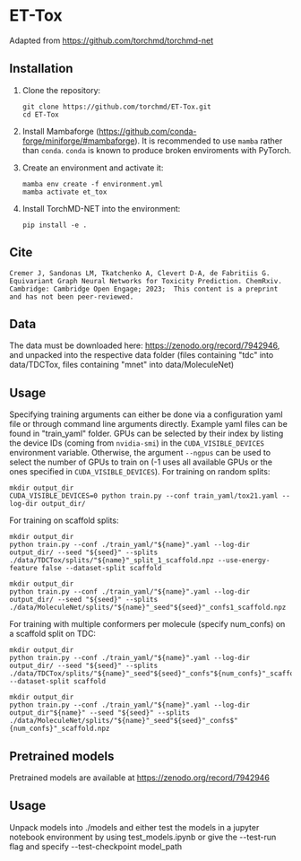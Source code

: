 # ET-Tox

Adapted from https://github.com/torchmd/torchmd-net

## Installation

1. Clone the repository:
    ```
    git clone https://github.com/torchmd/ET-Tox.git
    cd ET-Tox
    ```

2. Install Mambaforge (https://github.com/conda-forge/miniforge/#mambaforge). It is recommended to use `mamba` rather than `conda`. `conda` is known to produce broken enviroments with PyTorch.

3. Create an environment and activate it:
    ```
    mamba env create -f environment.yml
    mamba activate et_tox
    ```

4. Install TorchMD-NET into the environment:
    ```
    pip install -e .
    ```

## Cite
```
Cremer J, Sandonas LM, Tkatchenko A, Clevert D-A, de Fabritiis G. Equivariant Graph Neural Networks for Toxicity Prediction. ChemRxiv. Cambridge: Cambridge Open Engage; 2023;  This content is a preprint and has not been peer-reviewed.
```

## Data
The data must be downloaded here: https://zenodo.org/record/7942946, and unpacked into the respective data folder (files containing "tdc" into data/TDCTox, files containing "mnet" into data/MoleculeNet)

## Usage
Specifying training arguments can either be done via a configuration yaml file or through command line arguments directly. Example yaml files can be found in "train_yaml" folder. GPUs can be selected by their index by listing the device IDs (coming from `nvidia-smi`) in the `CUDA_VISIBLE_DEVICES` environment variable. Otherwise, the argument `--ngpus` can be used to select the number of GPUs to train on (-1 uses all available GPUs or the ones specified in `CUDA_VISIBLE_DEVICES`).
For training on random splits:
```
mkdir output_dir
CUDA_VISIBLE_DEVICES=0 python train.py --conf train_yaml/tox21.yaml --log-dir output_dir/
```
For training on scaffold splits:
```
mkdir output_dir
python train.py --conf ./train_yaml/"${name}".yaml --log-dir output_dir/ --seed "${seed}" --splits ./data/TDCTox/splits/"${name}"_split_1_scaffold.npz --use-energy-feature false --dataset-split scaffold
```

```
mkdir output_dir
python train.py --conf ./train_yaml/"${name}".yaml --log-dir output_dir/ --seed "${seed}" --splits ./data/MoleculeNet/splits/"${name}"_seed"${seed}"_confs1_scaffold.npz
```

For training with multiple conformers per molecule (specify num_confs) on a scaffold split on TDC:
```
mkdir output_dir
python train.py --conf ./train_yaml/"${name}".yaml --log-dir output_dir/ --seed "${seed}" --splits ./data/TDCTox/splits/"${name}"_seed"${seed}"_confs"${num_confs}"_scaffold.npz --dataset-split scaffold
```

```
mkdir output_dir
python train.py --conf ./train_yaml/"${name}".yaml --log-dir output_dir"${name}" --seed "${seed}" --splits ./data/MoleculeNet/splits/"${name}"_seed"${seed}"_confs$"{num_confs}"_scaffold.npz
```

## Pretrained models
Pretrained models are available at https://zenodo.org/record/7942946

## Usage
Unpack models into ./models and either test the models in a jupyter notebook environment by using test_models.ipynb or give the --test-run flag and specify --test-checkpoint model_path

